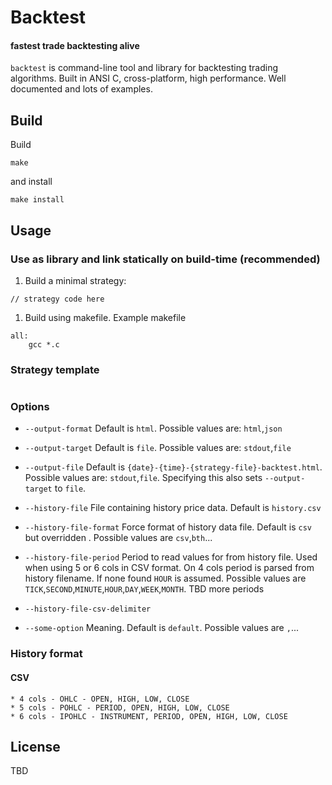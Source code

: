 # Backtest

#### fastest trade backtesting alive

`backtest` is command-line tool and library for backtesting trading algorithms. Built in ANSI C, cross-platform, high performance. Well documented and lots of examples.

## Build

Build

```
make
```

and install

```
make install
```

## Usage

### Use as library and link statically on build-time (recommended)

1. Build a minimal strategy:

```
// strategy code here
```

1. Build using makefile. Example makefile
```
all:
	gcc *.c
```

### 

### Strategy template

```

```

### Options

* `--output-format` Default is `html`. Possible values are: `html`,`json`
* `--output-target` Default is `file`. Possible values are: `stdout`,`file`
* `--output-file` Default is `{date}-{time}-{strategy-file}-backtest.html`. Possible values are: `stdout`,`file`. Specifying this also sets `--output-target` to `file`.
* `--history-file` File containing history price data. Default is `history.csv`
* `--history-file-format` Force format of history data file. Default is `csv` but overridden . Possible values are `csv`,`bth`...
* `--history-file-period` Period to read values for from history file. Used when using 5 or 6 cols in CSV format. On 4 cols period is parsed from history filename. If none found `HOUR` is assumed. Possible values are `TICK`,`SECOND`,`MINUTE`,`HOUR`,`DAY`,`WEEK`,`MONTH`. TBD more periods
* `--history-file-csv-delimiter` 

* `--some-option` Meaning. Default is `default`. Possible values are ``,``...

### History format

#### CSV
	* 4 cols - OHLC - OPEN, HIGH, LOW, CLOSE
	* 5 cols - POHLC - PERIOD, OPEN, HIGH, LOW, CLOSE
	* 6 cols - IPOHLC - INSTRUMENT, PERIOD, OPEN, HIGH, LOW, CLOSE

## License

TBD